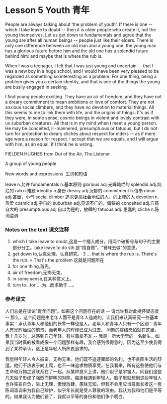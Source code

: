# Lesson 5 Youth 青年
People are always talking about 'the problem of youth'. If there is one -- which I take leave to doubt -- then it is older people who create it, not the young themselves. Let us get down to fundamentals and agree that the young are after all human beings -- people just like their elders. There is only one difference between an old man and a young one: the young man has a glorious future before him and the old one has a splendid future behind him: and maybe that is where the rub is.

When I was a teenager, I felt that I was just young and uncertain -- that I was a new boy in a huge school, and I would have been very pleased to be regarded as something so interesting as a problem. For one thing, being a problem gives you a certain identity, and that is one of the things the young are busily engaged in seeking.

I find young people exciting. They have an air of freedom, and they have not a dreary commitment to mean ambitions or love of comfort. They are not anxious social climbers, and they have no devotion to material things. All this seems to me to link them with life, and the origins of things. It's as if they were, in some sense, cosmic beings in violent and lovely contrast with us suburban creatures. All that is in my mind when I meet a young person. He may be conceited, ill-mannered, presumptuous or fatuous, but I do not turn for protection to dreary cliches about respect for elders -- as if mere age were a reason for respect. I accept that we are equals, and I will argue with him, as an equal, if I think he is wrong.

FIELDEN HUGHES from Out of the Air, The Listener

A group of young people

New words and expressions  生词和短语

leave n.允许
	fundamentals n.基本原则
	glorious adj.光辉灿烂的
	splendid adj.灿烂的
	rub n.难题
	identity n.身份
	dreary adj.沉郁的
	commitment n.信奉
	mean adj.吝啬，小气
	social climber 追求更高社会地位的人，向上爬的人
	devotion n.热爱
	cosmic adj.宇宙的
	suburban adj.见识不广的，偏狭的
	conceited adj.自高自大的
	presumptuous adj 自以为是的，放肆的
	fatuous adj. 愚蠢的
	cliche n.陈词滥调

### Notes on the text 课文注释

1. which I take leave to doubt,这是一个插入成分，用两个破折号与句子的主要部分分工。take leave to do sth.是“擅自做”，“冒昧去做”的意思。
2. get down to,认真处理，认真研究。
	3 ... that is where the rub is. There's the rub. = That's the problem 这就是问题所在
4. for one thing,首先。
5. air of freedom,无拘无束。
6. in some sense,在某种意义上。
7. turn to...for ...,为...而求助于....。

### 参考译文

人们总是在谈论“青年问题”。如果这个问题存在的话 -- 请允许我对此持怀疑态度 -- 那么，这个问题是由老年人而不是青年人造成的。让我们来认真研究一些基本事实：承认青年人和他们的长辈一样也是人。老年人和青年人只有一个区别：青年人有光辉灿烂的前景，而老年人的辉煌已成为过去。 问题的症结恐怕就在这里。 我十几岁时，总感到自己年轻，有些事拿不准 -- 我是一所大学里的一名新生，如果我当时真的被看成像一个问题那样有趣，我会感到很得意的。因为这至少使我得到了某种承认，这正是年轻人所热衷追求的。

我觉得年轻人令人振奋，无拘无束。他们既不追逐卑鄙的名利，也不贪图生活的舒适。他们不热衷于向上爬，也不一味追求物质享受。在我看来，所有这些使他们与生命和万物之源联系在了一起。从某种意义上讲，他们似乎是宇宙人，同我们这些凡夫俗子形成了强烈而鲜明的对照。每逢我遇到年轻人，脑子里就想到这些年轻人也许狂妄自负，举止无理，傲慢放肆，愚昧无知，但我不会用应当尊重长者这一套陈词滥调来为我自己辨护，似乎年长就是受人尊敬的理由。我认为我和他们是平等的。如果我认为他们错了，我就以平等的身份和他们争个明白。

